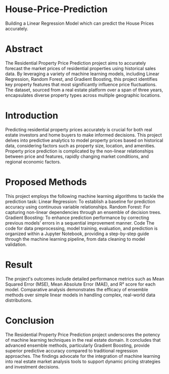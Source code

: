 # House-Price-Prediction
Building a Linear Regression Model which can predict the House Prices accurately.
# Abstract
The Residential Property Price Prediction project aims to accurately forecast the market prices of residential properties using historical sales data. By leveraging a variety of machine learning models, including Linear Regression, Random Forest, and Gradient Boosting, this project identifies key property features that most significantly influence price fluctuations. The dataset, sourced from a real estate platform over a span of three years, encapsulates diverse property types across multiple geographic locations.

# Introduction
Predicting residential property prices accurately is crucial for both real estate investors and home buyers to make informed decisions. This project delves into predictive analytics to model property prices based on historical data, considering factors such as property size, location, and amenities. Property price prediction is complicated by the non-linear relationships between price and features, rapidly changing market conditions, and regional economic factors.

# Proposed Methods
This project employs the following machine learning algorithms to tackle the prediction task:
Linear Regression: To establish a baseline for prediction accuracy using continuous variable relationships.
Random Forest: For capturing non-linear dependencies through an ensemble of decision trees.
Gradient Boosting: To enhance prediction performance by correcting previous models' errors in a sequential improvement manner.
Code
The code for data preprocessing, model training, evaluation, and prediction is organized within a Jupyter Notebook, providing a step-by-step guide through the machine learning pipeline, from data cleaning to model validation.

# Result
The project's outcomes include detailed performance metrics such as Mean Squared Error (MSE), Mean Absolute Error (MAE), and R² score for each model. Comparative analysis demonstrates the efficacy of ensemble methods over simple linear models in handling complex, real-world data distributions.

# Conclusion
The Residential Property Price Prediction project underscores the potency of machine learning techniques in the real estate domain. It concludes that advanced ensemble methods, particularly Gradient Boosting, provide superior predictive accuracy compared to traditional regression approaches. The findings advocate for the integration of machine learning into real estate market analysis tools to support dynamic pricing strategies and investment decisions.
